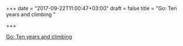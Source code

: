+++
date = "2017-09-22T11:00:47+03:00"
draft = false
title = "Go: Ten years and climbing  "

+++

<p><a href="https://commandcenter.blogspot.ru/2017/09/go-ten-years-and-climbing.html">Go: Ten years and climbing  </a></p>
